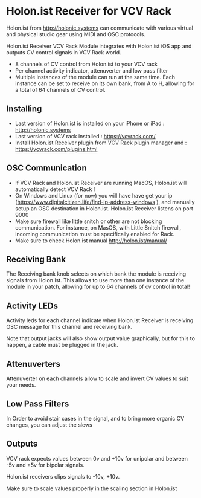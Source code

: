 # Holon.ist Receiver for VCV Rack

Holon.ist from http://holonic.systems can communicate with various virtual and physical studio gear using MIDI and OSC protocols.

Holon.ist Receiver VCV Rack Module integrates with Holon.ist iOS app and outputs CV control signals in VCV Rack world.
- 8 channels of CV control from Holon.ist to your VCV rack
- Per channel activity indicator, attenuverter and low pass filter
- Multiple instances of the module can run at the same time. Each instance can be set to receive on its own bank, from A to H, allowing for a total of 64 channels of CV control.


## Installing
- Last version of Holon.ist is installed on your iPhone or iPad : http://holonic.systems
- Last version of VCV rack installed : https://vcvrack.com/
- Install Holon.ist Receiver plugin from VCV Rack plugin manager and : https://vcvrack.com/plugins.html

## OSC Communication
- If VCV Rack and Holon.ist Receiver are running MacOS, Holon.ist will automatically detect VCV Rack !
- On Windows and Linux (for now) you will have have get your ip (https://www.digitalcitizen.life/find-ip-address-windows ), and manually setup an OSC destination in Holon.ist. Holon.ist Receiver listens on port 9000
- Make sure firewall like little snitch or other are not blocking communication. For instance, on MasOS, with Little Snitch firewall, incoming communication must be specifically enabled for Rack.
- Make sure to check Holon.ist manual http://holon.ist/manual/

## Receiving Bank
The Receiving bank knob selects on which bank the module is receiving signals from Holon.ist. This allows to use more than one instance of the module in your patch, allowing for up to 64 channels of cv control in total!

## Activity LEDs
Activity leds for each channel indicate when Holon.ist Receiver is receiving OSC message for this channel and receiving bank.

Note that output jacks will also show output value graphically, but for this to happen, a cable must be plugged in the jack.

## Attenuverters
Attenuverter on each channels allow to scale and invert CV values to suit your needs.  

## Low Pass Filters
In Order to avoid stair cases in the signal, and to bring more organic CV changes, you can adjust the slews

## Outputs
VCV rack expects values between 0v and +10v for unipolar and between -5v and +5v for bipolar signals.

Holon.ist receivers clips signals to -10v, +10v.
  
Make sure to scale values properly in the scaling section in Holon.ist
